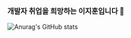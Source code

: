 ### 개발자 취업을 희망하는 이지훈입니다 👋

![Anurag's GitHub stats](https://github-readme-stats.vercel.app/api?username=iops_glny@naver.com&show_icons=true&theme=radical)
